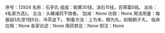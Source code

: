 序号：12924
名称：石亭丸
组成：硫黄30钱，消石15钱，百草霜5钱。
出处：《名家方选》。
主治：头痛诸药不效者。
加减：None
功效：None
用法用量：每服自5丸至1钱5分，冷茶送下。
制备方法：上为末，糊为丸，如梧桐子大。
临床应用：None
各家论述：None
用药禁忌：None
附注：None
